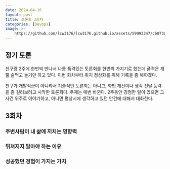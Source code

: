 ```yaml
---
date: 2024-04-16
layout: post
title: 토론회 3회차
categories: [Devops]
image: >-
    https://github.com/lcw3176/lcw3176.github.io/assets/59993347/cb07304d-f8de-4d1f-b15d-e6961b3587c4
---
```


## 정기 토론

친구랑 2주에 한번씩 만나서 나름 품격있는 토론회를 한번씩 가지기로 했는데 품격은 개뿔 술먹고 놀기만 하고 있다.
이번 회차부터 취지 정상화를 위해 기록을 좀 해야겠다.

친구가 개발직군이 아니라서 기술적인 토론회는 아니고, 화법 개선이나 생각 전달 능력을 좀 길러보려고 시작한 토론회다. 주제는 매번 바뀐다. 2주동안 경험한 일이 있으면 그 사건 위주로 이야기하고, 아니면 평상시에 생각하고 있던 안건에 대해서 대화한다.

## 3회차

### 주변사람이 내 삶에 끼치는 영향력


### 뒤쳐지지 말아야 하는 이유


### 성공했던 경험이 가지는 가치